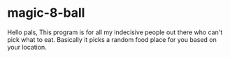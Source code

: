 # magic-8-ball
Hello pals,
This program is for all my indecisive people out there who can't pick what to eat.
Basically it picks a random food place for you based on your location.

